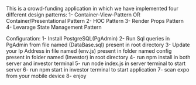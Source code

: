 This is a crowd-funding application in which we have implemented four different design patterns:
1- Container-View-Pattern OR Container/Presentational Pattern
2- HOC Pattern
3- Render Props Pattern
4- Levarage State Management Pattern

Configuration:
1- Install PostgreSQL(PgAdmin)
2- Run Sql queries in PgAdmin from file named (DataBase.sql) present in root directory
3- Update your Ip Address in file named (env.js) present in folder named config present in folder named (Investor) in root directory
4- run npm install in both server and investor terminal
5- run node index.js in server terminal to start server
6- run npm start in investor terminal to start application
7- scan expo from your mobile device
8- enjoy
